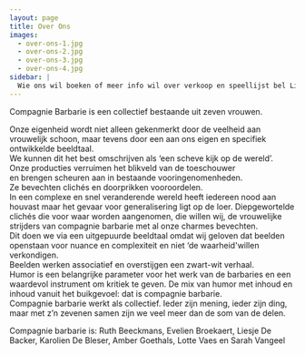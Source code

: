 ```yaml
---
layout: page
title: Over Ons
images:
  - over-ons-1.jpg
  - over-ons-2.jpg
  - over-ons-3.jpg
  - over-ons-4.jpg
sidebar: |
  Wie ons wil boeken of meer info wil over verkoop en speellijst bel Liesje: <a href="tel:+32486903916">+32&nbsp;486&nbsp;90&nbsp;39 16</a> of neem rechtsreeks contact op met Thassos: <a href="tel:+3232350490">+32&nbsp;3&nbsp;235&nbsp;04&nbsp;90</a>.
---
```

<style>
  #main {
    background: #030201 url({{ site.baseurl }}/img/over-ons-background.jpg);
  }

  #content {
    color: #ddd;
  }

  #sidebar {
    color: #ccc;
    border-left: 1px solid #333;
    padding-left: 10px;
  }
</style>
Compagnie Barbarie is een collectief bestaande uit zeven vrouwen.

Onze eigenheid wordt niet alleen gekenmerkt door de veelheid aan vrouwelijk schoon, maar tevens door een aan ons eigen en specifiek ontwikkelde beeldtaal.<br>
We kunnen dit het best omschrijven als ‘een scheve kijk op de wereld’.<br>
Onze producties verruimen het blikveld van de toeschouwer<br>
en brengen scheuren aan in bestaande vooringenomenheden.<br>
Ze bevechten clichés en doorprikken vooroordelen.<br>
In een complexe en snel veranderende wereld heeft iedereen nood aan houvast maar het gevaar voor generalisering ligt op de loer. Diepgewortelde clichés die voor waar worden aangenomen, die willen wij, de vrouwelijke strijders van compagnie barbarie met al onze charmes bevechten.<br>
Dit doen we via een uitgepuurde beeldtaal omdat wij geloven dat beelden openstaan voor nuance en complexiteit en niet ‘de waarheid'willen verkondigen.<br>
Beelden werken associatief en overstijgen een zwart-wit verhaal.<br>
Humor is een belangrijke parameter voor het werk van de barbaries en een waardevol instrument om kritiek te geven.
De mix van humor met inhoud en inhoud vanuit het buikgevoel: dat is compagnie barbarie.<br>
Compagnie barbarie werkt als collectief. Ieder zijn mening, ieder zijn ding, maar met z’n zevenen samen zijn we veel meer dan de som van de delen.

Compagnie barbarie is:
Ruth Beeckmans, Evelien Broekaert, Liesje De Backer, Karolien De Bleser, Amber Goethals, Lotte Vaes en Sarah Vangeel



